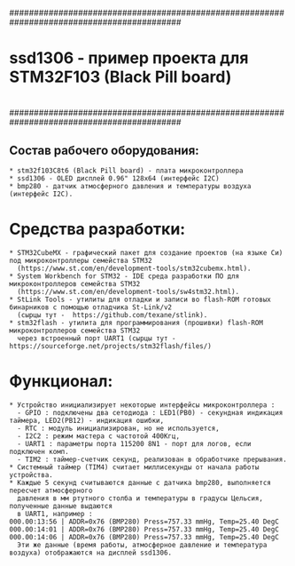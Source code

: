 ###########################################################################################
#
#               ssd1306 - пример проекта для STM32F103 (Black Pill board)
#
###########################################################################################


## Состав рабочего оборудования:

```
* stm32f103C8t6 (Black Pill board) - плата микроконтроллера
* ssd1306 - OLED дисплей 0.96" 128x64 (интерфейс I2C)
* bmp280 - датчик атмосферного давления и температуры воздуха (интерфейс I2C).
```


# Средства разработки:

```
* STM32CubeMX - графический пакет для создание проектов (на языке Си) под микроконтроллеры семейства STM32
  (https://www.st.com/en/development-tools/stm32cubemx.html).
* System Workbench for STM32 - IDE среда разработки ПО для микроконтроллеров семейства STM32
  (https://www.st.com/en/development-tools/sw4stm32.html).
* StLink Tools - утилиты для отладки и записи во flash-ROM готовых бинарников с помощью отладчика St-Link/v2
  (сырцы тут -  https://github.com/texane/stlink).
* stm32flash - утилита для программирования (прошивки) flash-ROM микроконтроллеров семейства STM32
  через встроенный порт UART1 (сырцы тут - https://sourceforge.net/projects/stm32flash/files/)
```


# Функционал:

```
* Устройство инициализирует некоторые интерфейсы микроконтроллера :
  - GPIO : подключены два сетодиода : LED1(PB0) - секундная индикация таймера, LED2(PB12) - индикация ошибки,
  - RTC : модуль инициализирован, но не используется,
  - I2C2 : режим мастера с частотой 400Кгц,
  - UART1 : параметры порта 115200 8N1 - порт для логов, если подключен комп.
  - TIM2 : таймер-счетчик секунд, реализован в обработчике прерывания.
* Системный таймер (TIM4) считает миллисекунды от начала работы устройства.
* Каждые 5 секунд считываются данные с датчика bmp280, выполняется пересчет атмосферного
  давления в мм ртутного столба и температуры в градусы Цельсия, полученные данные выдаются
  в UART1, например :
000.00:13:56 | ADDR=0x76 (BMP280) Press=757.33 mmHg, Temp=25.40 DegC
000.00:14:01 | ADDR=0x76 (BMP280) Press=757.33 mmHg, Temp=25.40 DegC
000.00:14:06 | ADDR=0x76 (BMP280) Press=757.33 mmHg, Temp=25.40 DegC
  Эти же данные (время работы, атмосферное давление и температура воздуха) отображаются на дисплей ssd1306.
```


